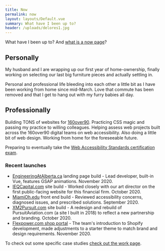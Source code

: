 ```yaml
---
title: Now
permalink: now
layout: layouts/Default.vue
summary: What have I been up to?
header: /uploads/delores1.jpg
---
```

What have I been up to? And [what is a now page](https://nownownow.com/about)?

## Personally

My husband and I are wrapping up our first year of home-ownership, finally working on selecting our last big furniture pieces and actually settling in.

Personal and professional life bleeding into each other a little bit as I have been working from home since mid-March. Love that commute has been removed and that I get to hang out with my furry babies all day.

## Professionally

Building TONS of websites for [160over90](https://160over90.com). Practicing CSS magic and passing my practice to willing colleagues. Helping assess web projects built across the 160over90 digital teams on web accessibility. Also doing a little bit of web design. Working from home for the foreseeable future.

Preparing to eventually take the [Web Accessibility Standards certification exam](https://www.accessibilityassociation.org/wascertification).

### Recent launches

* [EngineeringAtAlberta.ca](https://engineeringatalberta.ca/) landing page build - Lead developer, built-in Vue, features GSAP animations. November 2020.
* [IEQCapital.com](https://ieqcapital.com) site build - Worked closely with our art director on the first public-facing website for this financial firm. October 2020.
* [MiamiOh.edu](https://miamioh.edu/) front end build - Reviewed accessibility concerns, diagnosed issues, and prescribed solutions. September 2020.
* [XM2Pursuit.com](https://www.xm2pursuit.com/) site build - A redesign and rebuild of PursuitAviation.com (a site I built in 2018) to reflect a new partnership and branding. October 2020.
* [Flexpower.com shop portal](https://shop.flexpower.com) - The team's introduction to Shopify development, made adjustments to a starter theme to match brand and design requirements. November 2020.

To check out some specific case studies [check out the work page](/work).